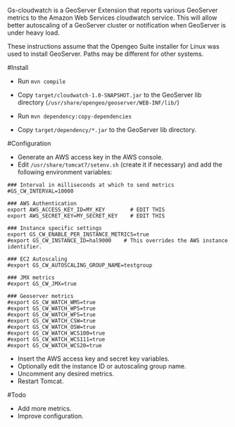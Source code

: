 Gs-cloudwatch is a GeoServer Extension that reports various GeoServer metrics to the Amazon Web Services cloudwatch service. This will allow better autoscaling of a GeoServer cluster or notification when GeoServer is under heavy load.

These instructions assume that the Opengeo Suite installer for Linux was used to install GeoServer. Paths may be different for other systems.

#Install

- Run `mvn compile`

- Copy `target/cloudwatch-1.0-SNAPSHOT.jar` to the GeoServer lib directory (`/usr/share/opengeo/geoserver/WEB-INF/lib/`)

- Run `mvn dependency:copy-dependencies`

- Copy `target/dependency/*.jar` to the GeoServer lib directory.

#Configuration

- Generate an AWS access key in the AWS console.
- Edit `/usr/share/tomcat7/setenv.sh` (create it if necessary) and add the following environment variables:
```
### Interval in milliseconds at which to send metrics
#GS_CW_INTERVAL=10000

### AWS Authentication
export AWS_ACCESS_KEY_ID=MY_KEY        # EDIT THIS
export AWS_SECRET_KEY=MY_SECRET_KEY    # EDIT THIS

### Instance specific settings
export GS_CW_ENABLE_PER_INSTANCE_METRICS=true
#export GS_CW_INSTANCE_ID=hal9000    # This overrides the AWS instance identifier.

### EC2 Autoscaling
#export GS_CW_AUTOSCALING_GROUP_NAME=testgroup

### JMX metrics
#export GS_CW_JMX=true

### Geoserver metrics
#export GS_CW_WATCH_WMS=true
#export GS_CW_WATCH_WPS=true
#export GS_CW_WATCH_WFS=true
#export GS_CW_WATCH_CSW=true
#export GS_CW_WATCH_OSW=true
#export GS_CW_WATCH_WCS100=true
#export GS_CW_WATCH_WCS111=true
#export GS_CW_WATCH_WCS20=true
```
- Insert the AWS access key and secret key variables.
- Optionally edit the instance ID or autoscaling group name.
- Uncomment any desired metrics.
- Restart Tomcat.

#Todo

- Add more metrics.
- Improve configuration.
